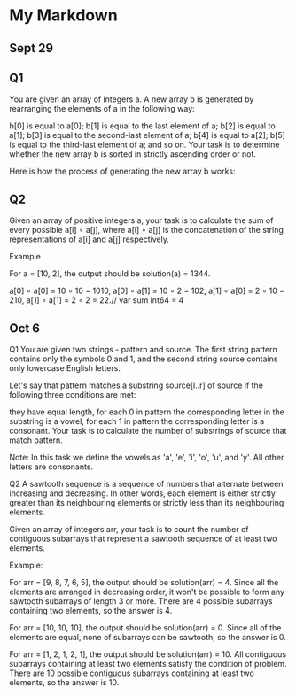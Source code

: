 # My Markdown

## Sept 29
## Q1
You are given an array of integers a. A new array b is generated by rearranging the elements of a in the following way:

b[0] is equal to a[0];
b[1] is equal to the last element of a;
b[2] is equal to a[1];
b[3] is equal to the second-last element of a;
b[4] is equal to a[2];
b[5] is equal to the third-last element of a;
and so on.
Your task is to determine whether the new array b is sorted in strictly ascending order or not.

Here is how the process of generating the new array b works:

## Q2

Given an array of positive integers a, your task is to calculate the sum of every possible a[i] ∘ a[j], where a[i] ∘ a[j] is the concatenation of the string representations of a[i] and a[j] respectively.

Example

For a = [10, 2], the output should be solution(a) = 1344.

a[0] ∘ a[0] = 10 ∘ 10 = 1010,
a[0] ∘ a[1] = 10 ∘ 2 = 102,
a[1] ∘ a[0] = 2 ∘ 10 = 210,
a[1] ∘ a[1] = 2 ∘ 2 = 22.//	var sum int64 = 4




## Oct 6

Q1
You are given two strings - pattern and source. The first string pattern contains only the symbols 0 and 1, and the second string source contains only lowercase English letters.

Let's say that pattern matches a substring source[l..r] of source if the following three conditions are met:

they have equal length,
for each 0 in pattern the corresponding letter in the substring is a vowel,
for each 1 in pattern the corresponding letter is a consonant.
Your task is to calculate the number of substrings of source that match pattern.

Note: In this task we define the vowels as 'a', 'e', 'i', 'o', 'u', and 'y'. All other letters are consonants.


Q2
A sawtooth sequence is a sequence of numbers that alternate between increasing and decreasing. In other words, each element is either strictly greater than its neighbouring elements or strictly less than its neighbouring elements.

Given an array of integers arr, your task is to count the number of contiguous subarrays that represent a sawtooth sequence of at least two elements.

Example:

For arr = [9, 8, 7, 6, 5], the output should be solution(arr) = 4.
Since all the elements are arranged in decreasing order, it won't be possible to form any sawtooth subarrays of length 3 or more. There are 4 possible subarrays containing two elements, so the answer is 4.

For arr = [10, 10, 10], the output should be solution(arr) = 0.
Since all of the elements are equal, none of subarrays can be sawtooth, so the answer is 0.

For arr = [1, 2, 1, 2, 1], the output should be solution(arr) = 10.
All contiguous subarrays containing at least two elements satisfy the condition of problem. There are 10 possible contiguous subarrays containing at least two elements, so the answer is 10.